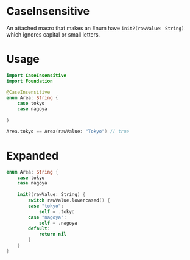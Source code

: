 # CaseInsensitive
An attached macro that makes an Enum have `init?(rawValue: String)` which ignores capital or small letters.

# Usage

``` swift
import CaseInsensitive
import Foundation

@CaseInsensitive
enum Area: String {
    case tokyo
    case nagoya
    
}

Area.tokyo == Area(rawValue: "Tokyo") // true

```

# Expanded

``` swift
enum Area: String {
    case tokyo
    case nagoya
    
    init?(rawValue: String) {
        switch rawValue.lowercased() {
        case "tokyo":
            self = .tokyo
        case "nagoya":
            self = .nagoya
        default:
            return nil
        }
    }
}
```

